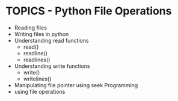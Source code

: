 # TOPICS - Python File Operations

* Reading files
* Writing files in python
* Understanding read functions
    * read()
    * readline()
    * readlines()
* Understanding write functions
    * write()
    * writelines()
* Manipulating file pointer using seek Programming
* using file operations

